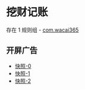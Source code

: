 # 挖财记账

存在 1 规则组 - [com.wacai365](/src/apps/com.wacai365.ts)

## 开屏广告

- [快照-0](https://gkd-kit.gitee.io/import/13162861)
- [快照-1](https://gkd-kit.gitee.io/import/13177538)
- [快照-2](https://gkd-kit.gitee.io/import/13194893)
